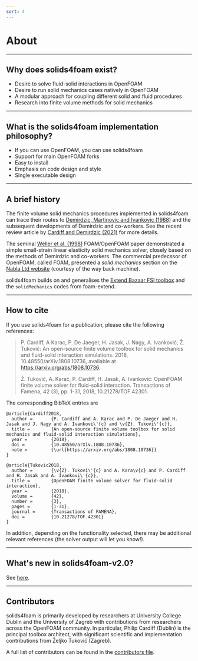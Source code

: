 ```yaml
---
sort: 4
---
```


# About

---

## Why does solids4foam exist?

* Desire to solve fluid-solid interactions in OpenFOAM
* Desire to run solid mechanics cases natively in OpenFOAM
* A modular approach for coupling different solid and fluid procedures
* Research into finite volume methods for solid mechanics

---

## What is the solids4foam implementation philosophy?

* If you can use OpenFOAM, you can use solids4foam
* Support for main OpenFOAM forks
* Easy to install
* Emphasis on code design and style
* Single executable design

---

## A brief history

<!-- markdown-link-check-disable -->
The finite volume solid mechanics procedures implemented in solids4foam can trace their routes to [Demirdzic, Martinovic and Ivankovic (1988)](https://tinyurl.com/demirdzic1988) and the subsequent developments of Demirdzic and co-workers. See the recent review article by [Cardiff and Demirdzic (2021)](https://link.springer.com/article/10.1007/s11831-020-09523-0#citeas) for more details.

The seminal [Weller et al. (1998)](https://aip.scitation.org/doi/abs/10.1063/1.168744) FOAM/OpenFOAM paper demonstrated a simple small-strain linear elasticity solid mechanics solver, closely based on the methods of Demirdzic and co-workers. The commercial predecssor of OpenFOAM, called FOAM, presented a *solid mechanics* section on the [Nabla Ltd website](https://web.archive.org/web/20041217102538/http://www.nabla.co.uk/main/solids.html#solids) (courtesy of the way back machine).

solids4foam builds on and generalises the [Extend Bazaar FSI toolbox](https://tinyurl.com/extendBazaar) and the `solidMechanics` codes from foam-extend.
<!-- markdown-link-check-enable -->

---

## How to cite

If you use solids4foam for a publication, please cite the following references:

> P. Cardiff, A Karac, P. De Jaeger, H. Jasak, J. Nagy, A. Ivanković, Ž. Tuković: An open-source finite volume toolbox for solid mechanics and fluid-solid interaction simulations. 2018, 10.48550/arXiv.1808.10736, available at https://arxiv.org/abs/1808.10736.
>
> Ž. Tuković, A. Karač, P. Cardiff, H. Jasak, A. Ivanković: OpenFOAM finite volume solver for fluid-solid interaction.  Transactions of Famena, 42 (3), pp. 1-31, 2018, 10.21278/TOF.42301.

The corresponding BibTeX entries are

```
@article{Cardiff2018,
  author =       {P. Cardiff and A. Karac and P. De Jaeger and H. Jasak and J. Nagy and A. Ivankovi\'{c} and \v{Z}. Tukovi\'{c}},
  title =        {An open-source finite volume toolbox for solid mechanics and fluid-solid interaction simulations},
  year =         {2018},
  doi =          {10.48550/arXiv.1808.10736},
  note =         {\url{https://arxiv.org/abs/1808.10736}}
}

@article{Tukovic2018,
  author =       {\v{Z}. Tukovi\'{c} and A. Kara\v{c} and P. Cardiff and H. Jasak and A. Ivankovi\'{c}},
  title =        {OpenFOAM finite volume solver for fluid-solid interaction},
  year =         {2018},
  volume =       {42},
  number =       {3},
  pages =        {1-31},
  journal =      {Transactions of FAMENA},
  doi =          {10.21278/TOF.42301}
}
```

In addition, depending on the functionality selected, there may be additional relevant references (the solver output will let you know!).

---

## What's new in solids4foam-v2.0?

See [here](solids4foam-v2-vs-v1.md).

---

## Contributors

solids4foam is primarily developed by researchers at University College Dublin and the University of Zagreb with contributions from researchers across the OpenFOAM community. In particular, Philip Cardiff (Dublin) is the principal toolbox architect, with significant scientific and implementation contributions from Željko Tuković (Zagreb).

A full list of contributors can be found in the [contributors file](./CONTRIBUTORS.md).
